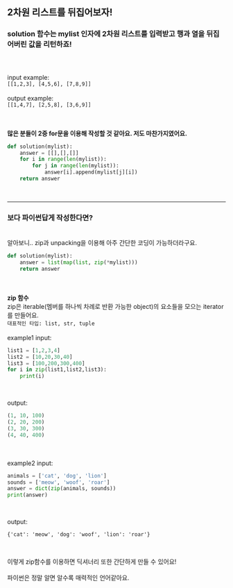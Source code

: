 ## **2차원 리스트를 뒤집어보자!**

### solution 함수는 mylist 인자에 2차원 리스트를 입력받고 행과 열을 뒤집어버린 값을 리턴하죠!<br><br><br>
input example:<br>
`[[1,2,3], [4,5,6], [7,8,9]]`<br><br>
output example:<br>
`[[1,4,7], [2,5,8], [3,6,9]]`<br><br><br>

**많은 분들이 2중 for문을 이용해 작성할 것 같아요. 저도 마찬가지였어요.<br>**
```python
def solution(mylist):
    answer = [[],[],[]]
    for i in range(len(mylist)):
        for j in range(len(mylist)):
            answer[i].append(mylist[j][i])
    return answer
```
<br>

***

### **보다 파이썬답게 작성한다면?<br><br>**
알아보니.. zip과 unpacking을 이용해 아주 간단한 코딩이 가능하더라구요.<br>
```python
def solution(mylist):
    answer = list(map(list, zip(*mylist)))
    return answer
```
<br><br>
**zip 함수**<br>
zip은 iterable(멤버를 하나씩 차례로 반환 가능한 object)의 요소들을 모으는 iterator를 만들어요.<br>
`대표적인 타입: list, str, tuple`<br><br>
example1 input:
```python
list1 = [1,2,3,4]
list2 = [10,20,30,40]
list3 = [100,200,300,400]
for i in zip(list1,list2,list3):
    print(i)
```
<br>

output:
```python
(1, 10, 100)
(2, 20, 200)
(3, 30, 300)
(4, 40, 400)
```
<br><br>
example2 input:
```python
animals = ['cat', 'dog', 'lion']
sounds = ['meow', 'woof', 'roar']
answer = dict(zip(animals, sounds))
print(answer)
```
<br>

output:
```
{'cat': 'meow', 'dog': 'woof', 'lion': 'roar'}
```
<br>

이렇게 zip함수를 이용하면 딕셔너리 또한 간단하게 만들 수 있어요!<br><br>
파이썬은 정말 알면 알수록 매력적인 언어같아요.